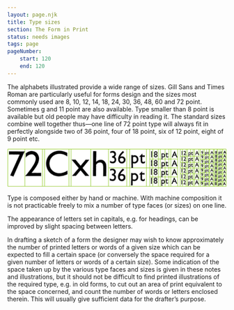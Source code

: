 ```yaml
---
layout: page.njk
title: Type sizes
section: The Form in Print
status: needs images
tags: page
pageNumber:
    start: 120
    end: 120
---
```


The alphabets illustrated provide a wide range of sizes. Gill Sans and Times Roman
are particularly useful for forms design and the sizes most commonly used are 8, 10,
12, 14, 18, 24, 30, 36, 48, 60 and 72 point. Sometimes g and 11 point are also available.
Type smaller than 8 point is available but old people may have difficulty in reading it.
The standard sizes combine well together thus—one line of 72 point type will always
fit in perfectly alongside two of 36 point, four of 18 point, six of 12 point, eight of
9 point etc.

![](1.jpg)

Type is composed either by hand or machine. With machine composition it is not
practicable freely to mix a number of type faces (or sizes) on one line.

The appearance of letters set in capitals, e.g. for headings, can be improved by
slight spacing between letters.

In drafting a sketch of a form the designer may wish to know approximately the
number of printed letters or words of a given size which can be expected to fill a
certain space (or conversely the space required for a given number of letters or words
of a certain size). Some indication of the space taken up by the various type faces and
sizes is given in these notes and illustrations, but it should not be difficult to find
printed illustrations of the required type, e.g. in old forms, to cut out an area of print
equivalent to the space concerned, and count the number of words or letters enclosed
therein. This will usually give sufficient data for the drafter’s purpose.
